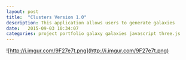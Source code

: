 ```yaml
---
layout: post
title:  "Clusters Version 1.0"
description: This application allows users to generate galaxies
date:   2015-09-03 10:34:07
categories: project portfolio galaxy galaxies javascript three.js
---
```



![http://i.imgur.com/9F27e7t.png](http://i.imgur.com/9F27e7t.png)
